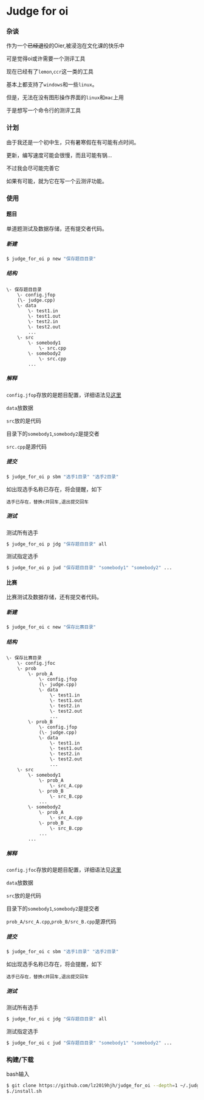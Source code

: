 # Judge for oi

### 杂谈

作为一个~~已经退役~~的Oier,被浸泡在文化课的快乐中

可是觉得oi或许需要一个测评工具

现在已经有了`lemon`,`ccr`这一类的工具

基本上都支持了`windows`和一些`linux`。

但是，无法在没有图形操作界面的`linux`和`mac`上用

于是想写一个命令行的测评工具

### 计划

由于我还是一个初中生，只有暑寒假在有可能有点时间。

更新，编写速度可能会很慢，而且可能有锅...

不过我会尽可能完善它

如果有可能，就为它在写一个云测评功能。

### 使用

#### 题目

单道题测试及数据存储，还有提交者代码。

##### 新建

```bash
$ judge_for_oi p new "保存题目目录" 
```

##### 结构

```
\- 保存题目目录
    \- config.jfop
    (\- judge.cpp)
    \- data
        \- test1.in
        \- test1.out
        \- test2.in
        \- test2.out
        ...
    \- src
        \- somebody1
            \- src.cpp
        \- somebody2
            \- src.cpp
        ...
```

##### 解释

`config.jfop`存放的是题目配置，详细语法见[这里](https://github.com/lz2019hjh/judge_for_oi/blob/master/doc/grammar_for_jfop.md)

`data`放数据

`src`放的是代码

目录下的`somebody1`,`somebody2`是提交者

`src.cpp`是源代码

##### 提交

```bash
$ judge_for_oi p sbm "选手1目录" "选手2目录"
```

如出现选手名称已存在，将会提醒，如下

```
选手已存在，替换c并回车,退出提交回车
```

##### 测试

测试所有选手

```bash
$ judge_for_oi p jdg "保存题目目录" all 
```

测试指定选手

```bash
$ judge_for_oi p jud "保存题目目录" "somebody1" "somebody2" ...
```

#### 比赛

比赛测试及数据存储，还有提交者代码。

##### 新建

```bash
$ judge_for_oi c new "保存比赛目录" 
```

##### 结构

```
\- 保存比赛目录
    \- config.jfoc
    \- prob
        \- prob_A
            \- config.jfop
            (\- judge.cpp)
            \- data
                \- test1.in
                \- test1.out
                \- test2.in
                \- test2.out
                ... 
        \- prob_B
            \- config.jfop
            (\- judge.cpp)
            \- data
                \- test1.in
                \- test1.out
                \- test2.in
                \- test2.out
                ... 
    \- src
        \- somebody1
            \- prob_A
                \- src_A.cpp
            \- prob_B
                \- src_B.cpp
            ...
        \- somebody2
            \- prob_A
                \- src_A.cpp
            \- prob_B
                \- src_B.cpp
            ...
        ...
```

##### 解释

`config.jfoc`存放的是题目配置，详细语法见[这里](https://github.com/lz2019hjh/judge_for_oi/blob/master/doc/grammar_for_jfoc.md)

`data`放数据

`src`放的是代码

目录下的`somebody1`,`somebody2`是提交者

`prob_A/src_A.cpp`,`prob_B/src_B.cpp`是源代码

##### 提交

```bash
$ judge_for_oi c sbm "选手1目录" "选手2目录"
```

如出现选手名称已存在，将会提醒，如下

```
选手已存在，替换c并回车,退出提交回车
```

##### 测试

测试所有选手

```bash
$ judge_for_oi c jdg "保存题目目录" all 
```

测试指定选手

```bash
$ judge_for_oi c jud "保存题目目录" "somebody1" "somebody2" ...
```

### 构建/下载

bash输入
```bash
$ git clone https://github.com/lz2019hjh/judge_for_oi --depth=1 ~/.judge_for_oi
$./install.sh
```

